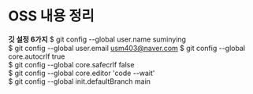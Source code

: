 # OSS 내용 정리
**깃 설정 6가지**
$ git config --global user.name suminying      
$ git config --global user.email usm403@naver.com
$ git config --global core.autocrlf true            
$ git config --global core.safecrlf false           
$ git config --global core.editor 'code --wait'     
$ git config --global init.defaultBranch main      



